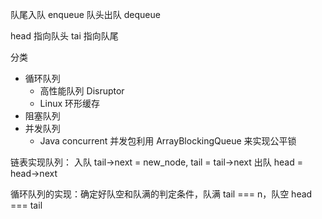 队尾入队 enqueue
队头出队 dequeue

head 指向队头
tai 指向队尾

分类

- 循环队列
  - 高性能队列 Disruptor
  - Linux 环形缓存
- 阻塞队列
- 并发队列
  - Java concurrent 并发包利用 ArrayBlockingQueue 来实现公平锁

链表实现队列：
入队 tail->next = new_node, tail = tail->next
出队 head = head->next

循环队列的实现：确定好队空和队满的判定条件，队满 tail === n，队空 head === tail
